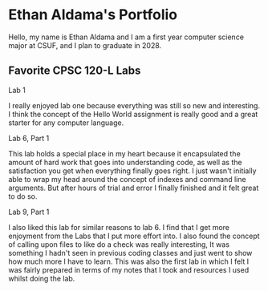 
# Ethan Aldama's Portfolio


Hello, my name is Ethan Aldama and I am a first year computer science major at CSUF, and I plan to graduate in 2028.

## Favorite CPSC 120-L Labs

Lab 1

I really enjoyed lab one because everything was still so new and interesting. I think the concept of the Hello World assignment is really good and a great starter for any computer language.

Lab 6, Part 1

This lab holds a special place in my heart because it encapsulated the amount of hard work that goes into understanding code, as well as the satisfaction you get when everything finally goes right. I just wasn't initially able to wrap my head around the concept of indexes and command line arguments. But after hours of trial and error I finally finished and it felt great to do so. 

Lab 9, Part 1

I also liked this lab for similar reasons to lab 6. I find that I get more enjoyment from the Labs that I put more effort into. I also found the concept of calling upon files to like do a check was really interesting, It was something I hadn't seen in previous coding classes and just went to show how much more I have to learn. This was also the first lab in which I felt I was fairly prepared in terms of my notes that I took and resources I used whilst doing the lab.

